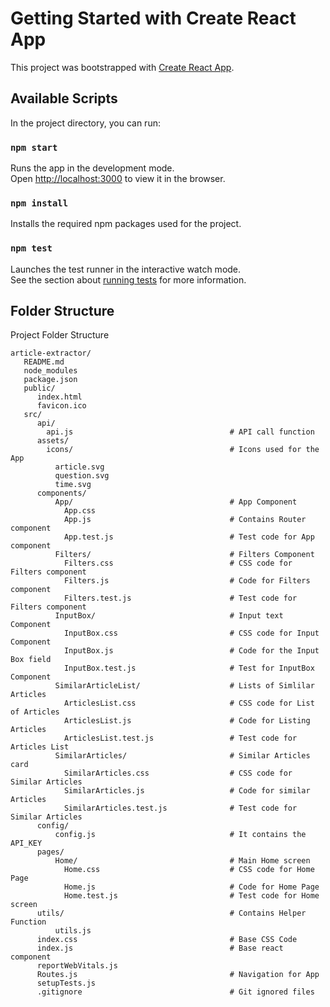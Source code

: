 # Getting Started with Create React App

This project was bootstrapped with [Create React App](https://github.com/facebook/create-react-app).

## Available Scripts

In the project directory, you can run:

### `npm start`

Runs the app in the development mode.\
Open [http://localhost:3000](http://localhost:3000) to view it in the browser.

### `npm install`

Installs the required npm packages used for the project.

### `npm test`

Launches the test runner in the interactive watch mode.\
See the section about [running tests](https://facebook.github.io/create-react-app/docs/running-tests) for more information.

## Folder Structure

Project Folder Structure

```
article-extractor/
   README.md
   node_modules
   package.json
   public/
      index.html
      favicon.ico
   src/
      api/
        api.js                                   # API call function
      assets/
        icons/                                   # Icons used for the App
          article.svg
          question.svg
          time.svg
      components/
          App/                                   # App Component
            App.css
            App.js                               # Contains Router component
            App.test.js                          # Test code for App component
          Filters/                               # Filters Component
            Filters.css                          # CSS code for Filters component
            Filters.js                           # Code for Filters component
            Filters.test.js                      # Test code for Filters component
          InputBox/                              # Input text Component
            InputBox.css                         # CSS code for Input Component
            InputBox.js                          # Code for the Input Box field
            InputBox.test.js                     # Test for InputBox Component
          SimilarArticleList/                    # Lists of Simlilar Articles
            ArticlesList.css                     # CSS code for List of Articles
            ArticlesList.js                      # Code for Listing Articles
            ArticlesList.test.js                 # Test code for Articles List
          SimilarArticles/                       # Similar Articles card
            SimilarArticles.css                  # CSS code for Similar Articles
            SimilarArticles.js                   # Code for similar Articles
            SimilarArticles.test.js              # Test code for Similar Articles
      config/
          config.js                              # It contains the API_KEY
      pages/
          Home/                                  # Main Home screen
            Home.css                             # CSS code for Home Page
            Home.js                              # Code for Home Page
            Home.test.js                         # Test code for Home screen
      utils/                                     # Contains Helper Function
          utils.js
      index.css                                  # Base CSS Code
      index.js                                   # Base react component
      reportWebVitals.js
      Routes.js                                  # Navigation for App
      setupTests.js
      .gitignore                                 # Git ignored files
```
